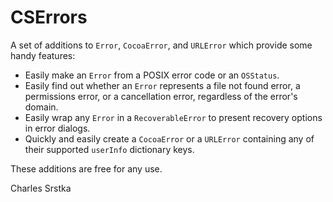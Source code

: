 # CSErrors

A set of additions to `Error`, `CocoaError`, and `URLError` which provide some handy features:

- Easily make an `Error` from a POSIX error code or an `OSStatus`.
- Easily find out whether an `Error` represents a file not found error, a permissions error, or a cancellation error, regardless of the error's domain.
- Easily wrap any `Error` in a `RecoverableError` to present recovery options in error dialogs.
- Quickly and easily create a `CocoaError` or a `URLError` containing any of their supported `userInfo` dictionary keys.

These additions are free for any use.

Charles Srstka
